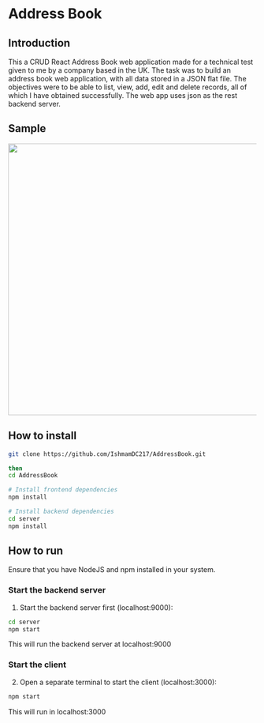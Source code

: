 # Address Book

## Introduction
This a CRUD React Address Book web application made for a technical test given to me by a company based in the UK. The task was to build an address book web application, with all data stored in a JSON flat file. The objectives were to be able to list, view, add, edit and delete records, all of which I have obtained successfully. The web app uses json as the rest backend server.

## Sample
<picture> <img align="centre" src="https://media.giphy.com/media/czClIkLFxQvTCDH9Z8/giphy.gif" width = 550px></picture>

##  How to install

```bash
git clone https://github.com/IshmamDC217/AddressBook.git

then
cd AddressBook

# Install frontend dependencies
npm install

# Install backend dependencies
cd server
npm install
```

## How to run
Ensure that you have NodeJS and npm installed in your system.

### Start the backend server
1. Start the backend server first (localhost:9000):

```bash
cd server
npm start
```
This will run the backend server at localhost:9000

### Start the client
2. Open a separate terminal to start the client (localhost:3000):

```bash
npm start
```
This will run in localhost:3000

